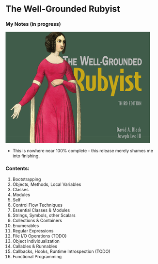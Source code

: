 # The Well-Grounded Rubyist
### My Notes (in progress)
![book-cover](px/book-cover.png)
- This is nowhere near 100% complete - this release merely shames me into finishing.

### Contents:
1. Bootstrapping
2. Objects, Methods, Local Variables
3. Classes
4. Modules
5. Self
6. Control Flow Techniques
7. Essential Classes & Modules
8. Strings, Symbols, other Scalars
9. Collections & Containers
10. Enumerables
11. Regular Expressions
12. File I/O Operations (TODO)
13. Object Individualization
14. Callables & Runnables
15. Callbacks, Hooks, Runtime Introspection (TODO)
16. Functional Programming
